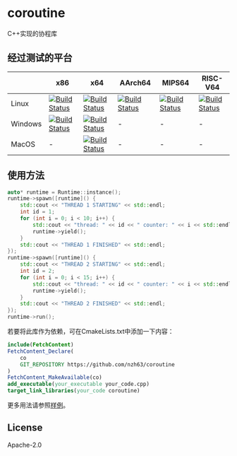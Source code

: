 # coroutine

C++实现的协程库

## 经过测试的平台

| | x86 | x64 | AArch64 | MIPS64 | RISC-V64 |
| - | - | - | - | - | - |
| Linux | [![Build Status](https://dev.azure.com/nzh21/coroutine/_apis/build/status/nzh63.coroutine?branchName=master&jobName=Build_And_Test_QEMU&configuration=Build_And_Test_QEMU%20x86_Linux)](https://dev.azure.com/nzh21/coroutine/_build/latest?definitionId=6&branchName=master) | [![Build Status](https://dev.azure.com/nzh21/coroutine/_apis/build/status/nzh63.coroutine?branchName=master&jobName=Build_And_Test&configuration=Build_And_Test%20x64_Linux)](https://dev.azure.com/nzh21/coroutine/_build/latest?definitionId=6&branchName=master) | [![Build Status](https://dev.azure.com/nzh21/coroutine/_apis/build/status/nzh63.coroutine?branchName=master&jobName=Build_And_Test_QEMU&configuration=Build_And_Test_QEMU%20AArch64_Linux)](https://dev.azure.com/nzh21/coroutine/_build/latest?definitionId=6&branchName=master) | [![Build Status](https://dev.azure.com/nzh21/coroutine/_apis/build/status/nzh63.coroutine?branchName=master&jobName=Build_And_Test_QEMU&configuration=Build_And_Test_QEMU%20MIPS64_Linux)](https://dev.azure.com/nzh21/coroutine/_build/latest?definitionId=6&branchName=master) | [![Build Status](https://dev.azure.com/nzh21/coroutine/_apis/build/status/nzh63.coroutine?branchName=master&jobName=Build_And_Test_QEMU&configuration=Build_And_Test_QEMU%20RISCV64_Linux)](https://dev.azure.com/nzh21/coroutine/_build/latest?definitionId=6&branchName=master) |
| Windows | [![Build Status](https://dev.azure.com/nzh21/coroutine/_apis/build/status/nzh63.coroutine?branchName=master&jobName=Build_And_Test&configuration=Build_And_Test%20x86_Windows)](https://dev.azure.com/nzh21/coroutine/_build/latest?definitionId=6&branchName=master) | [![Build Status](https://dev.azure.com/nzh21/coroutine/_apis/build/status/nzh63.coroutine?branchName=master&jobName=Build_And_Test&configuration=Build_And_Test%20x64_Windows)](https://dev.azure.com/nzh21/coroutine/_build/latest?definitionId=6&branchName=master) | - | - | - |
| MacOS | - | [![Build Status](https://dev.azure.com/nzh21/coroutine/_apis/build/status/nzh63.coroutine?branchName=master&jobName=Build_And_Test&configuration=Build_And_Test%20x64_MacOS)](https://dev.azure.com/nzh21/coroutine/_build/latest?definitionId=6&branchName=master) | - | - | - |

## 使用方法

```cpp
auto* runtime = Runtime::instance();
runtime->spawn([runtime]() {
    std::cout << "THREAD 1 STARTING" << std::endl;
    int id = 1;
    for (int i = 0; i < 10; i++) {
        std::cout << "thread: " << id << " counter: " << i << std::endl;
        runtime->yield();
    }
    std::cout << "THREAD 1 FINISHED" << std::endl;
});
runtime->spawn([runtime]() {
    std::cout << "THREAD 2 STARTING" << std::endl;
    int id = 2;
    for (int i = 0; i < 15; i++) {
        std::cout << "thread: " << id << " counter: " << i << std::endl;
        runtime->yield();
    }
    std::cout << "THREAD 2 FINISHED" << std::endl;
});
runtime->run();
```

若要将此库作为依赖，可在CmakeLists.txt中添加一下内容：
```cmake
include(FetchContent)
FetchContent_Declare(
    co
    GIT_REPOSITORY https://github.com/nzh63/coroutine
)
FetchContent_MakeAvailable(co)
add_executable(your_executable your_code.cpp)
target_link_libraries(your_code coroutine)
```

更多用法请参照[样例](./example)。

## License
Apache-2.0
